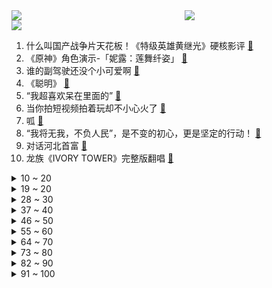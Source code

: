 <div >
	<a style="float:left;width:55%;" href = "https://github.com/anuraghazra/github-readme-stats">
	 <img src = "https://github-readme-stats.vercel.app/api?username=iuuuuuaena&theme=buefy&show_icons=true"/>
	</a>
	<a  style="float:right;width:45%" href = "https://github.com/anuraghazra/github-readme-stats">
	 <img  src="https://github-readme-stats.vercel.app/api/top-langs/?username=anuraghazra&layout=compact"/>
	</a>
	</div>

[![](https://img.shields.io/badge/jxd-@jxdgogogo.xyz-yellowgreen.svg)](https://www.jxdgogogo.xyz)<br>
1. 什么叫国产战争片天花板！《特级英雄黄继光》硬核影评 [:link:](//www.bilibili.com/video/BV17D4y1C7W5) <br>
2. 《原神》角色演示-「妮露：莲舞纤姿」 [:link:](//www.bilibili.com/video/BV1AP411E773) <br>
3. 谁的副驾驶还没个小可爱啊 [:link:](//www.bilibili.com/video/BV1LR4y1X71L) <br>
4. 《聪明》 [:link:](//www.bilibili.com/video/BV1D8411W7Ms) <br>
5. “我超喜欢呆在里面的” [:link:](//www.bilibili.com/video/BV1AD4y1C721) <br>
6. 当你拍短视频拍着玩却不小心火了 [:link:](//www.bilibili.com/video/BV1gG41177Bj) <br>
7. 呱 [:link:](//www.bilibili.com/video/BV1Hd4y117qy) <br>
8. “我将无我，不负人民”，是不变的初心，更是坚定的行动！ [:link:](//www.bilibili.com/video/BV1ye4y1q79S) <br>
9. 对话河北首富 [:link:](//www.bilibili.com/video/BV1X44y1f7NE) <br>
10. 龙族《IVORY TOWER》完整版翻唱 [:link:](//www.bilibili.com/video/BV1rG411j7u9) <br>
<details>
<summary>10 ~ 20</summary>

11. 不懂英语如何刺探英国情报？【硬核狠人40】 [:link:](//www.bilibili.com/video/BV1R44y1f7Yv) <br>
12. 天生绝呸！ [:link:](//www.bilibili.com/video/BV1ie4y1E7u7) <br>
13. 别眨眼，三十秒夺走你的硬币 [:link:](//www.bilibili.com/video/BV1mB4y1j7tG) <br>
14. 这真的不是全国统一的吗？ [:link:](//www.bilibili.com/video/BV1ve4y1E7yR) <br>
15. 无处可逃，23位超毕业角色秒杀统辖矩阵 [:link:](//www.bilibili.com/video/BV1w14y1E7BX) <br>
16. 有的人死了，尸体都找不回来，《非常警事》主题曲发布，讲述禁毒战场的一起真案 [:link:](//www.bilibili.com/video/BV1id4y1i7fY) <br>
17. 【原魔】原神里怪物的台词语音，你听过吗？ [:link:](//www.bilibili.com/video/BV1te4y1E7kX) <br>
18. 还有这种事？ [:link:](//www.bilibili.com/video/BV1tG411E7jy) <br>
19. 24楼的孩子，你爸妈很伟大。也许我只能沉默，可湿润了眼眶！！！ [:link:](//www.bilibili.com/video/BV15B4y1j7ep) <br>
</details>
<details>
<summary>19 ~ 20</summary>

20. 据说这才是正确的吃鱼方法？做完之后我直呼离谱到家！ [:link:](//www.bilibili.com/video/BV1Rm4y1A71t) <br>
21. “放屁模拟器” [:link:](//www.bilibili.com/video/BV1o8411W78n) <br>
22. 把200斤的男友打扮成我理想的帅哥，真的太不容易了！！！ [:link:](//www.bilibili.com/video/BV1te4y1S7eW) <br>
23. 【C菌】彻底超出了人类认知的另类恐怖游戏《Scorn/蔑视》实况合集｜第一集 [:link:](//www.bilibili.com/video/BV12N4y1c72L) <br>
24. 全球十大自助餐之一！豪华邮轮上吃7天7夜是一种什么体验 [:link:](//www.bilibili.com/video/BV1DP411P7om) <br>
25. 未来还会失败很多次，但是成功只需要一次！ [:link:](//www.bilibili.com/video/BV1RP411P7G5) <br>
26. 这是我见过最为诡异，无法形容的游戏！（蔑视）〖游戏不止〗 [:link:](//www.bilibili.com/video/BV1we411L7fC) <br>
27. 我们是什么关系呢？ [:link:](//www.bilibili.com/video/BV1se4y1E7F3) <br>
28. 如果有人装到了你擅长的领域，咱得这么做！ [:link:](//www.bilibili.com/video/BV1ed4y1i7SB) <br>
</details>
<details>
<summary>28 ~ 30</summary>

29. 【高龄老人旅行攻略】带84岁的爷爷来一场说走就走的旅行需要花多少钱｜爷爷的一百个愿望｜攻略分享｜4天5夜北京之旅 [:link:](//www.bilibili.com/video/BV1CG411j7xa) <br>
30. 1米63小伙疯狂练短跑，三个月终圆梦进省运会 [:link:](//www.bilibili.com/video/BV1cd4y1q7Rv) <br>
31. 近半年时间制作的福州肉燕，我尽力了！ [:link:](//www.bilibili.com/video/BV1UW4y1J7V6) <br>
32. 顶级金枪鱼熟成15天，海中珍品极致风味！ [:link:](//www.bilibili.com/video/BV1wW4y1J7rv) <br>
33. “有趣的微观世界，第一个分享给你” [:link:](//www.bilibili.com/video/BV1oG411E7Ks) <br>
34. 十月新番:有个扮猪吃老虎弟弟的重要性,姐姐被绑架,弟弟强势救援 [:link:](//www.bilibili.com/video/BV1sV4y1V7Nv) <br>
35. 央视曝光间谍被抓现场 [:link:](//www.bilibili.com/video/BV1nK411Q7V3) <br>
36. 男子三军仪仗队退役复学，网友：教官在想这学员咋比我还标准 [:link:](//www.bilibili.com/video/BV1WW4y1H7ho) <br>
37. “感到光荣吧！这就是我D4C的能力！” [:link:](//www.bilibili.com/video/BV1D24y197xx) <br>
</details>
<details>
<summary>37 ~ 40</summary>

38. 再见了🥺我爱的夏装小裙子们 [:link:](//www.bilibili.com/video/BV15e411L7zK) <br>
39. 好洗脑的耐久 [:link:](//www.bilibili.com/video/BV1AW4y1J7aE) <br>
40. 好久没吃过的街头拌水果，久违了兄弟们，我回归了。 [:link:](//www.bilibili.com/video/BV1yV4y1L77C) <br>
41. 大家都想听我配这句“爹地啊～他才不是什么穷小子”来咯！最后有惊喜！ [:link:](//www.bilibili.com/video/BV1Q84y1B7Jj) <br>
42. 无畏追梦，虎威小郎 之失意小伙梦想追上学长，最后终于实现了…… [:link:](//www.bilibili.com/video/BV1rN4y1c78X) <br>
43. 火力对决4/4 [:link:](//www.bilibili.com/video/BV1xV4y1L7UX) <br>
44. 外 卖 金 手 指 [:link:](//www.bilibili.com/video/BV13P411E7Tn) <br>
45. 中国经典撞色配色 | 审美提升 [:link:](//www.bilibili.com/video/BV1h8411W7e9) <br>
46. 边 缘 行 者 鲁 大 能 ！【BUG快乐阴人流#8】 [:link:](//www.bilibili.com/video/BV1vV4y1L7eb) <br>
</details>
<details>
<summary>46 ~ 50</summary>

47. 极度诡异，寄生与融合的终极答案！单机恐怖游戏《蔑视》究竟是一款怎样的游戏 [:link:](//www.bilibili.com/video/BV1f44y1f7kA) <br>
48. 突发！梵高1889年的名画《向日葵》遇袭！ [:link:](//www.bilibili.com/video/BV1te4y1E7Sa) <br>
49. 背着国徽去审判！这也太燃了吧！ [:link:](//www.bilibili.com/video/BV1ae411L78T) <br>
50. 显卡装空调！4090改装空调外机，7000W制冷量极寒游戏！【科技达】 [:link:](//www.bilibili.com/video/BV1384y1z7P8) <br>
51. 马丽！露出鸡脚了吧！ [:link:](//www.bilibili.com/video/BV1He4y1q7NC) <br>
52. 【NCT】Cover | CHENLE, JISUNG - YOUTH (Troye Sivan) [:link:](//www.bilibili.com/video/BV1eD4y1C7Bs) <br>
53. 北方人第一次来顺德，这顿饭，打开了我新世界的大门... [:link:](//www.bilibili.com/video/BV1q14y177jn) <br>
54. 突然撸一下猫，会是什么反应？ [:link:](//www.bilibili.com/video/BV1be4y1q7G9) <br>
55. 大学生的封校生活 [:link:](//www.bilibili.com/video/BV1XR4y197q6) <br>
</details>
<details>
<summary>55 ~ 60</summary>

56. 这就是原神亲自藏的彩蛋吗？这直接去地下世界了啊！米忽悠你真会玩。 [:link:](//www.bilibili.com/video/BV1P8411s7Fu) <br>
57. 我宣布中式日料完爆传统日料【凭啥排长队ep02-令谷花开】 [:link:](//www.bilibili.com/video/BV1RP411P7iT) <br>
58. 我们用三张4090点亮了五个8K电视！ [:link:](//www.bilibili.com/video/BV1VR4y1X7gt) <br>
59. 老公过年过节回娘家无聊时的那副德行 [:link:](//www.bilibili.com/video/BV12P411P7am) <br>
60. ⚡无限火力1秒触发6次魔切是什么概念？⚡ [:link:](//www.bilibili.com/video/BV1UP411P7U6) <br>
61. 来自印度的ikun [:link:](//www.bilibili.com/video/BV1se411L7sG) <br>
62. 我们花199元买了一个乐团！！！ [:link:](//www.bilibili.com/video/BV1fd4y1i7rT) <br>
63. 你别拿我开刷呀 [:link:](//www.bilibili.com/video/BV1wD4y1C7Qf) <br>
64. 原本他从小到大都没发现…直到高考，选个好专业也是不容易啊 [:link:](//www.bilibili.com/video/BV1gP411E7te) <br>
</details>
<details>
<summary>64 ~ 70</summary>

65. 今儿去参加篮网公开训练赛！你们给我今天的比赛表现打几分！ [:link:](//www.bilibili.com/video/BV1Tm4y1P7dr) <br>
66. 又是一年盛夏，会偶尔想我吗丨刘志宏纪录片预告 [:link:](//www.bilibili.com/video/BV1jW4y1J7Au) <br>
67. 我，985人工智能，工资两千多，但为学生做了一个很酷的【游戏】 [:link:](//www.bilibili.com/video/BV1pe4y1v7Na) <br>
68. 中山. 石岐佬  厨子探店 ¥474 [:link:](//www.bilibili.com/video/BV1k8411W7nd) <br>
69. 为20斤肥猫减肥，制做破釜沉舟跑步机  猫：放我出去！ [:link:](//www.bilibili.com/video/BV1im4y1A7E2) <br>
70. 【𝟒𝐊】电锯人 OP：米津玄師「KICK BACK」【中字】 [:link:](//www.bilibili.com/video/BV1Ke4y1E7ub) <br>
71. 这一战，他“赢”的神魂俱灭，究极蜘蛛侠的悲惨大结局（下） [:link:](//www.bilibili.com/video/BV1Ae4y1J7pB) <br>
72. 李甫西大夫到底有多强？优雅永不过时！ [:link:](//www.bilibili.com/video/BV1NV4y1L7gF) <br>
73. 没见过你这么不正经的童话！ [:link:](//www.bilibili.com/video/BV1cD4y1C7NZ) <br>
</details>
<details>
<summary>73 ~ 80</summary>

74. 上映时被叫“垃圾”！深度解析影史最伟大的科幻恐怖片之一《怪形》 [:link:](//www.bilibili.com/video/BV1sg411h7tY) <br>
75. 《 主 人 我 把 hentai 带 过 来 啦 》日语整活版 [:link:](//www.bilibili.com/video/BV11N4y1c7h1) <br>
76. 饭后补救！全程不蹦不跳，告别罪恶感！ [:link:](//www.bilibili.com/video/BV1WW4y1J7ys) <br>
77. 做了一个自动敲木鱼的装置 [:link:](//www.bilibili.com/video/BV1N14y1E741) <br>
78. 听我讲一个感动的艺术故事吧！ [:link:](//www.bilibili.com/video/BV1Ce4y1E7sA) <br>
79. 男子偷盗照顾小男孩，只因自己也有不幸的童年 [:link:](//www.bilibili.com/video/BV1td4y1i7Do) <br>
80. 150万！几百件产品，美容仪，你想要的我都送 [:link:](//www.bilibili.com/video/BV1584y1z74Y) <br>
81. 每滴1毛到100块的酒，盲测真能分辨出来吗？ [:link:](//www.bilibili.com/video/BV16g411h7Zj) <br>
82. 【S12全球总决赛】小组赛·附加赛 10月15日 JDG vs DK [:link:](//www.bilibili.com/video/BV1HK411Q7w5) <br>
</details>
<details>
<summary>82 ~ 90</summary>

83. 【阿斗】演技炸裂，句句扎心！值得N刷的审判名场面来了！美剧史诗巨作《权力的游戏》第14期 [:link:](//www.bilibili.com/video/BV18V4y1V7u8) <br>
84. 花上一个月从零制作等身妮露 [:link:](//www.bilibili.com/video/BV1f14y187R5) <br>
85. 当官方看到中国玩家聚会规模... [:link:](//www.bilibili.com/video/BV1uG4y1p7Wa) <br>
86. 核酸刚开始的我vs现在的我 [:link:](//www.bilibili.com/video/BV1LR4y1R7Lq) <br>
87. 我是寓言家 [:link:](//www.bilibili.com/video/BV1yK411Q7V4) <br>
88. 最后一次上梁山！开启征辽新篇章！《水浒传》P42 [:link:](//www.bilibili.com/video/BV1kP41177Co) <br>
89. 果然我妈还是爱我的 [:link:](//www.bilibili.com/video/BV1X14y177fA) <br>
90. 当你尝试将高血压广告做成游戏... [:link:](//www.bilibili.com/video/BV1iN4y1c7PZ) <br>
91. 【人类迷惑行为】185 倒霉蛋的日常 [:link:](//www.bilibili.com/video/BV1wt4y1F7R6) <br>
</details>
<details>
<summary>91 ~ 100</summary>

92. 比头号玩家早6年，各种街机梦幻联动，迪士尼出品《无敌破坏王》 [:link:](//www.bilibili.com/video/BV1X8411W7J1) <br>
93. 【原神】妮露抽取建议：0到6命强度+武器伤害期望对比，真·未来可期的新体系核心（妮露上线实测） [:link:](//www.bilibili.com/video/BV1b44y1f718) <br>
94. 《让子弹飞》张麻子1句「怪谈」为何揭穿了黄四郎の虚伪？！10万字拆解07 [:link:](//www.bilibili.com/video/BV1tW4y1H7g5) <br>
95. 一根火柴引发的脑洞，这才是真正的创意！ [:link:](//www.bilibili.com/video/BV18N4y1A75D) <br>
96. 你想要吗  #跑鞋 [:link:](//www.bilibili.com/video/BV1HG4y1p78t) <br>
97. 我的维吾尔语名字，翻译过来是翠花 [:link:](//www.bilibili.com/video/BV1hd4y1i7et) <br>
98. 全村唯一敢实名上网的男人 [:link:](//www.bilibili.com/video/BV1i44y1f7zv) <br>
99. 小城市让人绝望的文娱生活！ [:link:](//www.bilibili.com/video/BV1xR4y1X7wj) <br>
100. 【丧病中配】如果2077的CV来配音《赛博朋克：边缘行者》（第三话） [:link:](//www.bilibili.com/video/BV1A84y1z7jh) <br>
</details>
